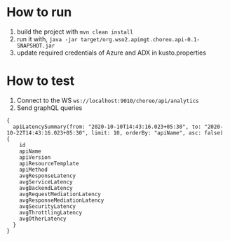 # How to run
1. build the project with `mvn clean install`
2. run it with, `java -jar target/org.wso2.apimgt.choreo.api-0.1-SNAPSHOT.jar`
3. update required credentials of Azure and ADX in kusto.properties

# How to test
1. Connect to the WS `ws://localhost:9010/choreo/api/analytics`
2. Send graphQL queries
```
{
  apiLatencySummary(from: "2020-10-10T14:43:16.023+05:30", to: "2020-10-22T14:43:16.023+05:30", limit: 10, orderBy: "apiName", asc: false) {
    id
    apiName
    apiVersion
    apiResourceTemplate
    apiMethod
    avgResponseLatency
    avgServiceLatency
    avgBackendLatency
    avgRequestMediationLatency
    avgResponseMediationLatency
    avgSecurityLatency
    avgThrottlingLatency
    avgOtherLatency
  }
}

```

